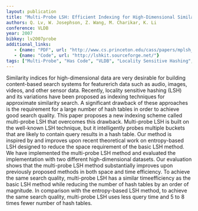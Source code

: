 ```yaml
---
layout: publication
title: "Multi-Probe LSH: Efficient Indexing for High-Dimensional Similarity Search"
authors: Q. Lv, W. Josephson, Z. Wang, M. Charikar, K. Li
conference: VLDB
year: 2007
bibkey: lv2007probe
additional_links:
   - {name: "PDF", url: "http://www.cs.princeton.edu/cass/papers/mplsh_vldb07.pdf"}
   - {name: "Code", url: "http://lshkit.sourceforge.net/"}   
tags: ["Multi-Probe", "Has Code", "VLDB", "Locality Sensitive Hashing", "Unsupervised"]
---
```

Similarity indices for high-dimensional data are very desirable for building content-based search systems for featurerich data such as audio, images, videos, and other sensor
data. Recently, locality sensitive hashing (LSH) and its
variations have been proposed as indexing techniques for
approximate similarity search. A significant drawback of
these approaches is the requirement for a large number of
hash tables in order to achieve good search quality. This paper proposes a new indexing scheme called multi-probe LSH
that overcomes this drawback. Multi-probe LSH is built on
the well-known LSH technique, but it intelligently probes
multiple buckets that are likely to contain query results in
a hash table. Our method is inspired by and improves upon
recent theoretical work on entropy-based LSH designed to
reduce the space requirement of the basic LSH method. We
have implemented the multi-probe LSH method and evaluated the implementation with two different high-dimensional
datasets. Our evaluation shows that the multi-probe LSH
method substantially improves upon previously proposed
methods in both space and time efficiency. To achieve the
same search quality, multi-probe LSH has a similar timeefficiency as the basic LSH method while reducing the number of hash tables by an order of magnitude. In comparison
with the entropy-based LSH method, to achieve the same
search quality, multi-probe LSH uses less query time and 5
to 8 times fewer number of hash tables.

